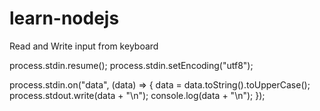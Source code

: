 # learn-nodejs

Read and Write input from keyboard

process.stdin.resume();
process.stdin.setEncoding("utf8");

process.stdin.on("data", (data) => {
data = data.toString().toUpperCase();
process.stdout.write(data + "\n");
console.log(data + "\n");
});
